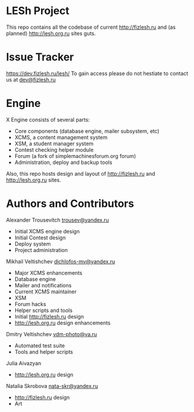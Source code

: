 LESh Project
============
This repo contains all the codebase of current http://fizlesh.ru and
(as planned) http://lesh.org.ru sites guts.

Issue Tracker
=============
https://dev.fizlesh.ru/lesh/
To gain access please do not hestiate to contact us at dev@fizlesh.ru

Engine
=============
X Engine consists of several parts:

* Core components (database engine, mailer subsystem, etc)
* XCMS, a content management system
* XSM, a student manager system
* Contest checking helper module
* Forum (a fork of simplemachinesforum.org forum)
* Administration, deploy and backup tools

Also, this repo hosts design and layout of
http://fizlesh.ru and http://lesh.org.ru sites.

Authors and Contributors
========================
Alexander Trousevitch <trousev@yandex.ru>
* Initial XCMS engine design
* Initial Contest design
* Deploy system
* Project administration

Mikhail Veltishchev <dichlofos-mv@yandex.ru>
* Major XCMS enhancements
* Database engine
* Mailer and notifications
* Current XCMS maintainer
* XSM
* Forum hacks
* Helper scripts and tools
* Initial http://fizlesh.ru design
* http://lesh.org.ru design enhancements

Dmitry Veltishchev <vdm-photo@ya.ru>
* Automated test suite
* Tools and helper scripts

Julia Aivazyan
* http://lesh.org.ru design

Natalia Skrobova <nata-skr@yandex.ru>
* http://fizlesh.ru design
* Art

